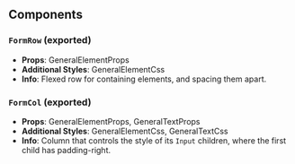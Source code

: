 ## Components

### `FormRow` (exported)
- **Props**: GeneralElementProps
- **Additional Styles**: GeneralElementCss
- **Info**: Flexed row for containing elements, and spacing them apart.

### `FormCol` (exported)
- **Props**: GeneralElementProps, GeneralTextProps
- **Additional Styles**: GeneralElementCss, GeneralTextCss
- **Info**: Column that controls the style of its `Input` children, where the first child has padding-right.